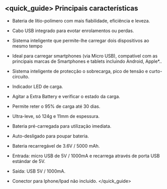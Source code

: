## <quick_guide> Principais características
* Bateria de lítio-polímero com mais fiabilidade, eficiência e leveza. 
* Cabo USB integrado para evotar enrolamentos ou perdas. 
* Sistema inteligente que permite-lhe carregar dois dispositivos ao mesmo tempo
* Ideal para carregar smartphones (via Micro USB), compatível com as principais marcas de Smartphones e tablets incluindo Android, Apple*..
* Sistema inteligente de protecção o sobrecarga, pico de tensão e curto-circuito. 
* Indicador LED de carga.
* Agitar a Extra Battery e verificar o estado da carga. 
* Permite reter o 95% de carga até 30 dias.
* Ultra-leve, só 124g e 11mm de espessura.
* Bateria pré-carregada para utilização imediata. 
* Auto-desligado para poupar bateria. 
* Bateria recarregável de 3.6V / 5000 mAh.
* Entrada: micro USB de 5V / 1000mA e recarrega através de porta USB estándar de 5V.
* Saída: USB 5V / 1000mA.


* Conector para Iphone/Ipad não incluido.
</quick_guide>